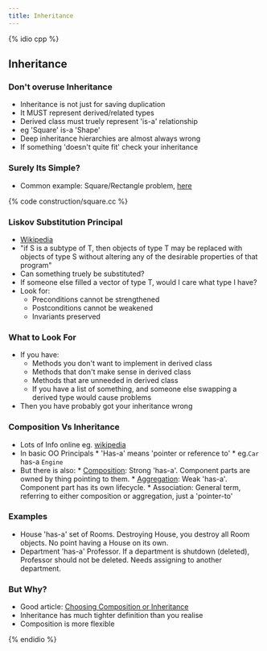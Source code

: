 ```yaml
---
title: Inheritance
---
```


{% idio cpp %}

## Inheritance

### Don't overuse Inheritance

* Inheritance is not just for saving duplication
* It MUST represent derived/related types
* Derived class must truely represent 'is-a' relationship
* eg 'Square' is-a 'Shape'
* Deep inheritance hierarchies are almost always wrong
* If something 'doesn't quite fit' check your inheritance


### Surely Its Simple?

* Common example: Square/Rectangle problem, [here](http://www.oodesign.com/liskov-s-substitution-principle.html)

{% code construction/square.cc %}


### Liskov Substitution Principal

* [Wikipedia](https://en.wikipedia.org/wiki/Liskov_substitution_principle)
* "if S is a subtype of T, then objects of type T may be replaced with objects of type S without altering any of the desirable properties of that program"
* Can something truely be substituted?
* If someone else filled a vector of type T, would I care what type I have?
* Look for:
    * Preconditions cannot be strengthened
    * Postconditions cannot be weakened
    * Invariants preserved


### What to Look For

* If you have:
    * Methods you don't want to implement in derived class
    * Methods that don't make sense in derived class
    * Methods that are unneeded in derived class
    * If you have a list of something, and someone else swapping a derived type would cause problems
* Then you have probably got your inheritance wrong


### Composition Vs Inheritance

* Lots of Info online eg. [wikipedia](https://en.wikipedia.org/wiki/Composition_over_inheritance)
* In basic OO Principals
      * 'Has-a' means 'pointer or reference to'
      * eg.`Car` has-a `Engine`
* But there is also:
      * [Composition](https://en.wikipedia.org/wiki/Object_composition#Composition): Strong 'has-a'. Component parts are owned by thing pointing to them.
      * [Aggregation](https://en.wikipedia.org/wiki/Object_composition#Aggregation): Weak 'has-a'. Component part has its own lifecycle.
      * Association: General term, referring to either composition or aggregation, just a 'pointer-to'

 
### Examples

* House 'has-a' set of Rooms. Destroying House, you destroy all Room objects. No point having a House on its own.
* Department 'has-a' Professor. If a department is shutdown (deleted), Professor should not be deleted. Needs assigning to another department.


### But Why?

* Good article: [Choosing Composition or Inheritance](https://www.thoughtworks.com/insights/blog/composition-vs-inheritance-how-choose)
* Inheritance has much tighter definition than you realise
* Composition is more flexible 

{% endidio %}
